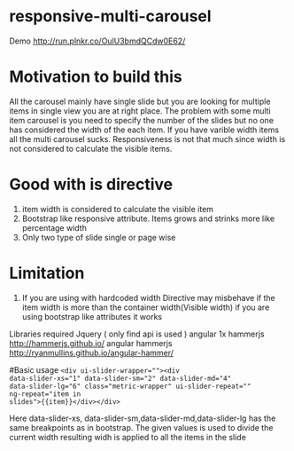# responsive-multi-carousel
Demo http://run.plnkr.co/OulU3bmdQCdw0E62/

# Motivation to build this

All the carousel mainly have single slide but you are looking for multiple items in single view you are at right place. The problem with some multi item carousel is you need to specify the number of the slides but no one has considered the width of the each item. If you have varible width items all the multi carousel sucks. Responsiveness is not that much since width is not considered to calculate the visible items.

# Good with is directive

1. item width is considered to calculate the visible item
2. Bootstrap like responsive attribute. Items grows and strinks  more like percentage width
3. Only two type of slide single or page wise


# Limitation
1. If you are using with hardcoded width Directive may misbehave if the item width is more than the container width(Visible width) if you are using bootstrap like attributes it works


Libraries required 
Jquery ( only find api is used )
angular 1x
hammerjs   http://hammerjs.github.io/
angular hammerjs  http://ryanmullins.github.io/angular-hammer/



#Basic usage
<code>&lt;div ui-slider-wrapper=&quot;&quot;&gt;&lt;div data-slider-xs=&quot;1&quot; data-slider-sm=&quot;2&quot; data-slider-md=&quot;4&quot; data-slider-lg=&quot;6&quot; class=&quot;metric-wrapper&quot; ui-slider-repeat=&quot;&quot; ng-repeat=&quot;item in slides&quot;&gt;{{item}}&lt;/div&gt;&lt;/div&gt;</code>

Here data-slider-xs, data-slider-sm,data-slider-md,data-slider-lg has the same breakpoints as in bootstrap.
The given values is used to divide the current width  resulting widh is applied to all the items in the slide


